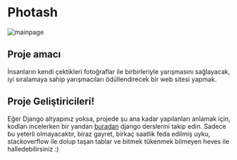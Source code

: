 # Photash
![mainpage](https://github.com/summersonnn/photash/blob/master/mainpage.jpg)


## Proje amacı
İnsanların kendi çektikleri fotoğraflar ile birbirleriyle yarışmasını sağlayacak, iyi sıralamaya sahip yarışmacıları ödüllendirecek bir 
web sitesi yapmak.

## Proje Geliştiricileri!
Eğer Django altyapınız yoksa, projede şu ana kadar yapılanları anlamak için, kodları incelerken bir yandan [buradan](https://www.youtube.com/watch?v=uwVmWS1yJ1k&index=1&list=PLPrHLaayVkhny4WRNp05C1qRl1Aq3Wswh)
django derslerini takip edin. Sadece bu yeterli olmayacaktır, biraz gayret, birkaç saatlik feda edilmiş uyku, stackoverflow ile dolup taşan
tablar ve bitmek tükenmek bilmeyen heves ile halledebilirsiniz :)


